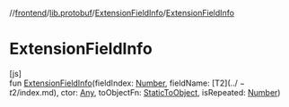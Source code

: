 //[frontend](../../../index.md)/[lib.protobuf](../index.md)/[ExtensionFieldInfo](index.md)/[ExtensionFieldInfo](-extension-field-info.md)

# ExtensionFieldInfo

[js]\
fun [ExtensionFieldInfo](-extension-field-info.md)(fieldIndex: [Number](https://kotlinlang.org/api/latest/jvm/stdlib/kotlin/-number/index.html), fieldName: [T$2](../-t$2/index.md), ctor: [Any](https://kotlinlang.org/api/latest/jvm/stdlib/kotlin/-any/index.html), toObjectFn: [StaticToObject](../index.md#-787487058%2FClasslikes%2F2039821458), isRepeated: [Number](https://kotlinlang.org/api/latest/jvm/stdlib/kotlin/-number/index.html))
